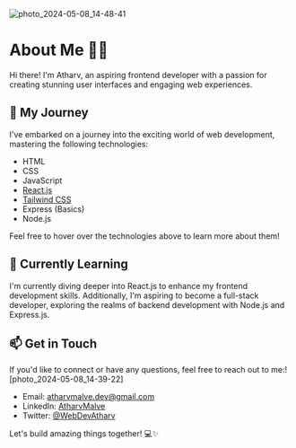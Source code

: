 ![photo_2024-05-08_14-48-41](https://github.com/atharvmalve/atharvmalve/assets/146522288/6fe9ca2f-abbf-4323-91b0-137b2fbf341c)




# About Me 👨‍💻

Hi there! I'm Atharv, an aspiring frontend developer with a passion for creating stunning user interfaces and engaging web experiences.

## 🚀 My Journey

I've embarked on a journey into the exciting world of web development, mastering the following technologies:

- HTML
- CSS
- JavaScript
- [React.js](https://reactjs.org/)
- [Tailwind CSS](https://tailwindcss.com/)
- Express (Basics)
- Node.js

Feel free to hover over the technologies above to learn more about them!

## 🌱 Currently Learning

I'm currently diving deeper into React.js to enhance my frontend development skills. Additionally, I'm aspiring to become a full-stack developer, exploring the realms of backend development with Node.js and Express.js.

## 📫 Get in Touch

If you'd like to connect or have any questions, feel free to reach out to me:![photo_2024-05-08_14-39-22]


- Email: atharvmalve.dev@gmail.com
- LinkedIn: [AtharvMalve](https://linkedin.com/in/atharvmalve)
- Twitter: [@WebDevAtharv](https://twitter.com/WebDevAtharv)

Let's build amazing things together! 💻✨
